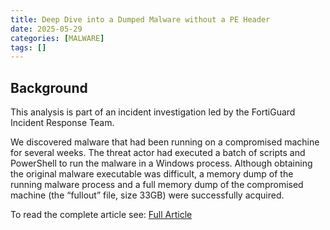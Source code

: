```yaml
---
title: Deep Dive into a Dumped Malware without a PE Header
date: 2025-05-29
categories: [MALWARE]
tags: []
---
```


## Background

This analysis is part of an incident investigation led by the FortiGuard Incident Response Team.

We discovered malware that had been running on a compromised machine for several weeks. The threat actor had executed a batch of scripts and PowerShell to run the malware in a Windows process. Although obtaining the original malware executable was difficult, a memory dump of the running malware process and a full memory dump of the compromised machine (the “fullout” file, size 33GB) were successfully acquired.

To read the complete article see: [Full Article](https://www.fortinet.com/blog/threat-research/deep-dive-into-a-dumped-malware-without-a-pe-header) 